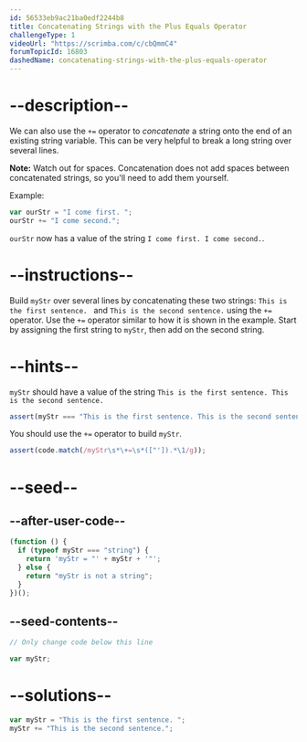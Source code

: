 ```yaml
---
id: 56533eb9ac21ba0edf2244b8
title: Concatenating Strings with the Plus Equals Operator
challengeType: 1
videoUrl: "https://scrimba.com/c/cbQmmC4"
forumTopicId: 16803
dashedName: concatenating-strings-with-the-plus-equals-operator
---
```


# --description--

We can also use the `+=` operator to <dfn>concatenate</dfn> a string onto the end of an existing string variable. This can be very helpful to break a long string over several lines.

**Note:** Watch out for spaces. Concatenation does not add spaces between concatenated strings, so you'll need to add them yourself.

Example:

```js
var ourStr = "I come first. ";
ourStr += "I come second.";
```

`ourStr` now has a value of the string `I come first. I come second.`.

# --instructions--

Build `myStr` over several lines by concatenating these two strings: `This is the first sentence. ` and `This is the second sentence.` using the `+=` operator. Use the `+=` operator similar to how it is shown in the example. Start by assigning the first string to `myStr`, then add on the second string.

# --hints--

`myStr` should have a value of the string `This is the first sentence. This is the second sentence.`

```js
assert(myStr === "This is the first sentence. This is the second sentence.");
```

You should use the `+=` operator to build `myStr`.

```js
assert(code.match(/myStr\s*\+=\s*(["']).*\1/g));
```

# --seed--

## --after-user-code--

```js
(function () {
  if (typeof myStr === "string") {
    return 'myStr = "' + myStr + '"';
  } else {
    return "myStr is not a string";
  }
})();
```

## --seed-contents--

```js
// Only change code below this line

var myStr;
```

# --solutions--

```js
var myStr = "This is the first sentence. ";
myStr += "This is the second sentence.";
```
